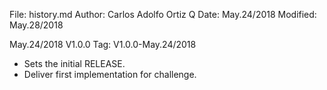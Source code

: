 File:     history.md
Author:   Carlos Adolfo Ortiz Q
Date:     May.24/2018
Modified: May.28/2018

May.24/2018 V1.0.0   Tag: V1.0.0-May.24/2018
- Sets the initial RELEASE.
- Deliver first implementation for challenge.